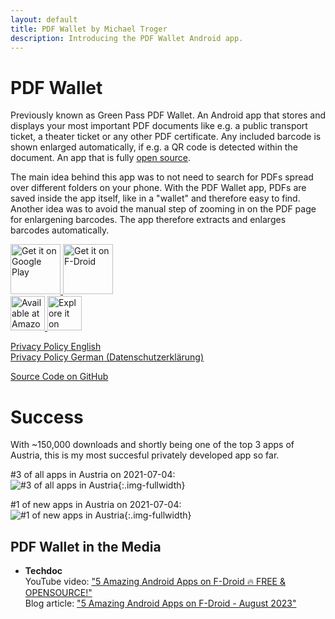 ```yaml
---
layout: default
title: PDF Wallet by Michael Troger
description: Introducing the PDF Wallet Android app.
---
```

# PDF Wallet
Previously known as Green Pass PDF Wallet.
An Android app that stores and displays your most important PDF documents like e.g. a public transport ticket, a theater ticket or any other PDF certificate.
Any included barcode is shown enlarged automatically, if e.g. a QR code is detected within the document.
An app that is fully [open source](https://github.com/michaeltroger/pdfwallet-android).

The main idea behind this app was to not need to search for PDFs spread over different folders on your phone.
With the PDF Wallet app, PDFs are saved inside the app itself, like in a "wallet" and therefore easy to find.
Another idea was to avoid the manual step of zooming in on the PDF page for enlargening barcodes. The app therefore extracts and enlarges barcodes automatically.

<a href='https://play.google.com/store/apps/details?id=com.michaeltroger.gruenerpass&pcampaignid=pcampaignidMKT-Other-global-all-co-prtnr-py-PartBadge-Mar2515-1'>
<img alt='Get it on Google Play' height='80' src='/images/googleplay.png'/>
</a>
<a href="https://f-droid.org/packages/com.michaeltroger.gruenerpass">
<img src="/images/fdroid.png" alt="Get it on F-Droid" height="80">
</a>
<br>
<a href="https://www.amazon.com/gp/mas/dl/android?p=com.michaeltroger.gruenerpass">
<img src="/images/amazonappstore.png" class="img-padding" alt="Available at Amazon Appstore" height='55'>
</a>
<a href="https://appgallery.huawei.com/app/C108212859">
<img src="/images/huaweiappgallery.png" class="img-padding" alt="Explore it on Huawei AppGallery" height='55'>
</a>

[Privacy Policy English](/greenpass/privacy)  
[Privacy Policy German (Datenschutzerklärung)](/greenpass/privacy/de)

[Source Code on GitHub](https://github.com/michaeltroger/pdfwallet-android)

# Success
With ~150,000 downloads and shortly being one of the top 3 apps of Austria, this is my most succesful privately developed app so far.

#3 of all apps in Austria on 2021-07-04:  
![#3 of all apps in Austria](/images/top_apps.webp){:.img-fullwidth}

#1 of new apps in Austria on 2021-07-04:  
![#1 of new apps in Austria](/images/top_apps_new.webp){:.img-fullwidth}

## PDF Wallet in the Media
* **Techdoc**<br>
  YouTube video: ["5 Amazing Android Apps on F-Droid 🔥 FREE & OPENSOURCE!"](https://youtu.be/9tI6hpa5IbA?feature=shared&t=83)<br>
  Blog article: ["5 Amazing Android Apps on F-Droid - August 2023"](https://techdocyoutube.blogspot.com/2023/08/5-amazing-android-apps-on-f-droid.html)
